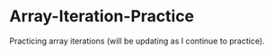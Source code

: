 # Array-Iteration-Practice
Practicing array iterations (will be updating as I continue to practice).
